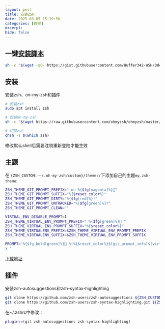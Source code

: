 ```yaml
---
layout: post
title: 安装ZSH
date: 2025-08-05 15:19:56
categories: [教程]
excerpt:
hide: false
---
```


## 一键[安装脚本](https://gist.githubusercontent.com/Huffer342-WSH/3d42fcb5ebbedcf2d47fe3dfea033739/raw/f013ccf4048e1c65e5d93cb2b353b9196444dbd8/install-zsh.sh)
```sh
sh -c "$(wget -qO- https://gist.githubusercontent.com/Huffer342-WSH/3d42fcb5ebbedcf2d47fe3dfea033739/raw/f013ccf4048e1c65e5d93cb2b353b9196444dbd8/install-zsh.sh)"
```


## 安装

安装zsh、on-my-zsh和插件

```sh
# 安装zsh
sudo apt install zsh

# 安装oh-my-zsh
sh -c "$(wget https://raw.githubusercontent.com/ohmyzsh/ohmyzsh/master/tools/install.sh -O -)"

# 切换zsh
chsh -s $(which zsh)
```

修改默认shell后需要注销重新登陆才能生效

## 主题

在 `{ZSH_CUSTOM:-~/.oh-my-zsh/custom}/themes/`下添加自己的主题`my.zsh-theme`:
```sh
ZSH_THEME_GIT_PROMPT_PREFIX=" on %{$fg[magenta]%}"
ZSH_THEME_GIT_PROMPT_SUFFIX="%{$reset_color%}"
ZSH_THEME_GIT_PROMPT_DIRTY="%{$fg[red]%}!"
ZSH_THEME_GIT_PROMPT_UNTRACKED="%{$fg[green]%}?"
ZSH_THEME_GIT_PROMPT_CLEAN=""

VIRTUAL_ENV_DISABLE_PROMPT=1
ZSH_THEME_VIRTUAL_ENV_PROMPT_PREFIX=" %{$fg[green]%}🐍 "
ZSH_THEME_VIRTUAL_ENV_PROMPT_SUFFIX="%{$reset_color%}"
ZSH_THEME_VIRTUALENV_PREFIX=$ZSH_THEME_VIRTUAL_ENV_PROMPT_PREFIX
ZSH_THEME_VIRTUALENV_SUFFIX=$ZSH_THEME_VIRTUAL_ENV_PROMPT_SUFFIX

PROMPT='%{$fg_bold[green]%} %~%{$reset_color%}$(git_prompt_info)$(virtualenv_prompt_info)
❯ '
```

[下载地址](https://gist.githubusercontent.com/Huffer342-WSH/452c50b3172bf5857927e76626b5af06/raw/23449072063f6f6a72644c13e7267e6665f75ea1/my.zsh-theme)

## 插件

安装zsh-autosuggestions和zsh-syntax-highlighting

```sh
git clone https://github.com/zsh-users/zsh-autosuggestions ${ZSH_CUSTOM:-~/.oh-my-zsh/custom}/plugins/zsh-autosuggestions
git clone https://github.com/zsh-users/zsh-syntax-highlighting.git ${ZSH_CUSTOM:-~/.oh-my-zsh/custom}/plugins/zsh-syntax-highlighting
```

在~/.zshrc中修改：

```sh
plugins=(git zsh-autosuggestions zsh-syntax-highlighting)
```
